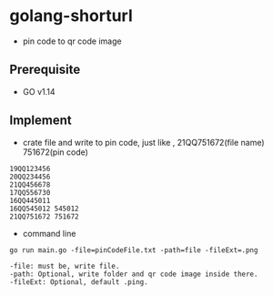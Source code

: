 # golang-shorturl
- pin code to qr code image

## Prerequisite
- GO v1.14

## Implement
- crate file and write to pin code, just like , 21QQ751672(file name) 751672(pin code)
```
19QQ123456
20QQ234456
21QQ456678
17QQ556730
16QQ445011
16QQ545012 545012
21QQ751672 751672
```
- command line
```
go run main.go -file=pinCodeFile.txt -path=file -fileExt=.png

-file: must be, write file.
-path: Optional, write folder and qr code image inside there.
-fileExt: Optional, default .ping.
```